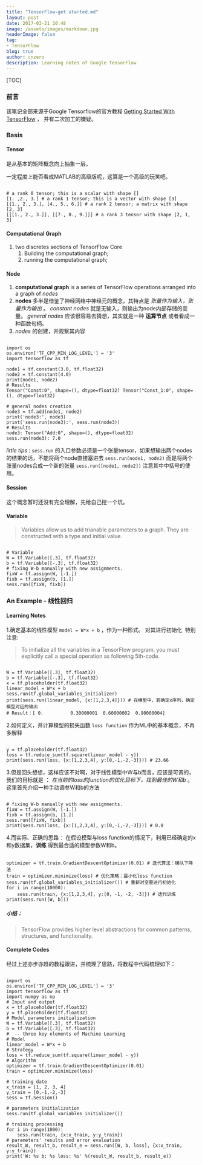 ```yaml
---
title: "TensorFlow-get started.md"
layout: post
date: 2017-03-21 20:48
image: /assets/images/markdown.jpg
headerImage: false
tag:
- TensorFlow
blog: true
author: cnzero
description: Learning notes of Google TensorFlow
---
```


[TOC]

### 前言
该笔记全部来源于Google Tensorflow的官方教程 [Getting Started With TensorFlow](https://www.tensorflow.org/get_started/get_started) ， 并有二次加工的嫌疑。

### Basis
#### Tensor
是从基本的矩阵概念向上抽象一层。

一定程度上能否看成MATLAB的高级版呢，这算是一个高级的玩笑吧。

```

# a rank 0 tensor; this is a scalar with shape []
[1. ,2., 3.] # a rank 1 tensor; this is a vector with shape [3]
[[1., 2., 3.], [4., 5., 6.]] # a rank 2 tensor; a matrix with shape [2, 3]
[[[1., 2., 3.]], [[7., 8., 9.]]] # a rank 3 tensor with shape [2, 1, 3]

```
#### Computational Graph
1. two discretes sections of TensorFlow Core
    1. Building the computational graph;
    2. running the computational graph;

#### Node
1.  __computational graph__ is a series of TensorFlow operations arranged into a graph of  _nodes_
2. __nodes__ 多半是借鉴了神经网络中神经元的概念，其特点是 _张量作为输入，张量作为输出_ 。
    _constant nodes_ 就是无输入，则输出为node内部存储的变量。
    _general nodes_ 应该很容易去猜想，其实就是一种 __运算节点__ 或者看成一种函数句柄。
3. _nodes_ 的创建，并观察其内容

```

import os
os.environ['TF_CPP_MIN_LOG_LEVEL'] = '3'
import tensorflow as tf

node1 = tf.constant(3.0, tf.float32)
node2 = tf.constant(4.0)
print(node1, node2)
# Results
Tensor("Const:0", shape=(), dtype=float32) Tensor("Const_1:0", shape=(), dtype=float32)

# general nodes creation
node3 = tf.add(node1, node2)
print('node3:', node3)
print('sess.run(node3):', sess.run(node3))
# Results
node3: Tensor("Add:0", shape=(), dtype=float32)
sess.run(node3): 7.0

```
_little tips_ : `sess.run` 的入口参数必须是一个张量tensor，如果想输出两个nodes的结果的话，不能将两个node直接塞进去 `sess.run(node1, node2)` 而是将两个张量nodes合成一个新的张量 `sess.run([node1, node2])`  注意其中中括号的使用。

#### Session
这个概念暂时还没有完全理解，先给自己挖一个坑。

#### Variable
> Variables allow us to add trianable parameters to a graph. They are constructed with a type and initial value.

```

# Variable
W = tf.Variable([.3], tf.float32)
b = tf.Variable([-.3], tf.float32)
# fixing W-b manually with new assignments.
fixW = tf.assign(W, [-1.])
fixb = tf.assign(b, [1.])
sess.run([fixW, fixb])

```

### An Example - 线性回归

#### Learning Notes
1.确定基本的线性模型 `model = W*x + b` ，作为一种形式。 对其进行初始化
﻿    特别注意:
>To initialize all the variables in a TensorFlow program, you must explicitly call a special operation as following 5th-code.

```

W = tf.Variable([.3], tf.float32)
b = tf.Variable([-.3], tf.float32)
x = tf.placeholder(tf.float32)
linear_model = W*x + b
sess.run(tf.global_variables_initializer)
print(sess.run(linear_model, {x:[1,2,3,4]})) # 在模型中，若确定x序列，确定模型对应的输出
# Result：[ 0.          0.30000001  0.60000002  0.90000004]

```

2.如何定义，并计算模型的损失函数 `loss function` 作为ML中的基本概念，不再多解释

```

y = tf.placeholder(tf.float32)
loss = tf.reduce_sum(tf.square(linear_model - y))
print(sess.run(loss, {x:[1,2,3,4], y:[0,-1,-2,-3]})) # 23.66

```

3.但是回头想想，这样应该不对啊，对于线性模型中W与b而言，应该是可调的，我们的目标就是 ： _在当前的loss的function的优化目标下，找到最佳的W和b_ 。这里首先介绍一种手动调参W和b的方法

```

# fixing W-b manually with new assignments.
fixW = tf.assign(W, [-1.])
fixb = tf.assign(b, [1.])
sess.run([fixW, fixb])
print(sess.run(loss, {x:[1,2,3,4], y:[0,-1,-2,-3]})) # 0.0

```

4.而实际、正确的思路：
    在假设模型与loss function的情况下，利用已经确定的x和y数据集，__训练__ 得到最合适的模型参数W和b。

```

optimizer = tf.train.GradientDescentOptimizer(0.01) # 迭代算法：梯队下降法
train = optimizer.minimize(loss) # 优化策略：最小化loss function
sess.run(tf.global_variables_initializer()) # 重新对变量进行初始化
for i in range(10000):
    sess.run(train, {x:[1,2,3,4], y:[0, -1, -2, -3]}) # 迭代训练
print(sess.run([W, b]))

```

##### 小结：

> TensorFlow provides higher level abstractions for common patterns, structures, and functionality.



#### Complete Codes
经过上述亦步亦趋的教程跟进，并梳理了思路，将教程中代码梳理如下：

```

import os
os.environ['TF_CPP_MIN_LOG_LEVEL'] = '3'
import tensorflow as tf
import numpy as np
# Input and output
x = tf.placeholder(tf.float32)
y = tf.placeholder(tf.float32)
# Model parameters initialization
W = tf.Variable([.3], tf.float32)
b = tf.Variable([.3], tf.float32)
#  -- three key elements of Machine Learning
# Model
linear_model = W*x + b
# Strategy
loss = tf.reduce_sum(tf.square(linear_model - y)) 
# Algorithm
optimizer = tf.train.GradientDescentOptimizer(0.01)
train = optimizer.minimize(loss)

# training date
x_train = [1, 2, 3, 4]
y_train = [0,-1,-2,-3]
sess = tf.Session()

# parameters initialization
sess.run(tf.global_variables_initializer())

# training processing
for i in range(1000):
    sess.run(train, {x:x_train, y:y_train})
# parameters' results and error evaluation
result_W, result_b, result_e = sess.run([W, b, loss], {x:x_train, y:y_train})
print('W: %s b: %s loss: %s' %(result_W, result_b, result_e))

```